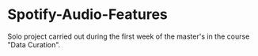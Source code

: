 # Spotify-Audio-Features
Solo project carried out during the first week of the master's in the course "Data Curation". 
